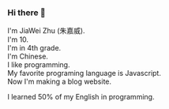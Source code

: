 ### Hi there 👋

I'm JiaWei Zhu (朱嘉威).  
I'm 10.  
I'm in 4th grade.  
I'm Chinese.  
I like programming.  
My favorite programing language is Javascript.  
Now I'm making a blog website.

I learned 50% of my English in programming.

<!--
**ckblt/ckblt** is a ✨ _special_ ✨ repository because its `README.md` (this file) appears on your GitHub profile.

Here are some ideas to get you started:

- 🔭 I’m currently working on ...
- 🌱 I’m currently learning ...
- 👯 I’m looking to collaborate on NO COLLABORATE FOREVER
- 🤔 I’m looking for help with ...
- 💬 Ask me about ...
- 📫 How to reach me: ...
- 😄 Pronouns: PIG
- ⚡ Fun fact: ...
-->

